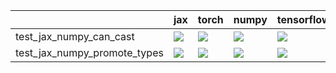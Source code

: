 |                              | jax                                                                                                                                                                                    | torch                                                                                                                                                                                  | numpy                                                                                                                                                                                  | tensorflow                                                                                                                                                                             |
|:-----------------------------|:---------------------------------------------------------------------------------------------------------------------------------------------------------------------------------------|:---------------------------------------------------------------------------------------------------------------------------------------------------------------------------------------|:---------------------------------------------------------------------------------------------------------------------------------------------------------------------------------------|:---------------------------------------------------------------------------------------------------------------------------------------------------------------------------------------|
| test_jax_numpy_can_cast      | <a href="https://github.com/unifyai/ivy/actions/runs/4004561496/jobs/6873838579" rel="noopener noreferrer" target="_blank"><img src=https://img.shields.io/badge/-failure-red></a>     | <a href="https://github.com/unifyai/ivy/actions/runs/4004561496/jobs/6873838579" rel="noopener noreferrer" target="_blank"><img src=https://img.shields.io/badge/-success-success></a> | <a href="https://github.com/unifyai/ivy/actions/runs/4004561496/jobs/6873838579" rel="noopener noreferrer" target="_blank"><img src=https://img.shields.io/badge/-success-success></a> | <a href="https://github.com/unifyai/ivy/actions/runs/4004561496/jobs/6873838579" rel="noopener noreferrer" target="_blank"><img src=https://img.shields.io/badge/-success-success></a> |
| test_jax_numpy_promote_types | <a href="https://github.com/unifyai/ivy/actions/runs/4004561496/jobs/6873838579" rel="noopener noreferrer" target="_blank"><img src=https://img.shields.io/badge/-success-success></a> | <a href="https://github.com/unifyai/ivy/actions/runs/4004561496/jobs/6873838579" rel="noopener noreferrer" target="_blank"><img src=https://img.shields.io/badge/-success-success></a> | <a href="https://github.com/unifyai/ivy/actions/runs/4004561496/jobs/6873838579" rel="noopener noreferrer" target="_blank"><img src=https://img.shields.io/badge/-success-success></a> | <a href="https://github.com/unifyai/ivy/actions/runs/4004561496/jobs/6873838579" rel="noopener noreferrer" target="_blank"><img src=https://img.shields.io/badge/-success-success></a> |